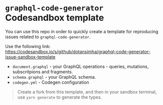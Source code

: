# `graphql-code-generator` Codesandbox template

You can use this repo in order to quickly create a template for reproducing issues related to `graphql-code-generator`. 

Use the following link: https://codesandbox.io/s/github/dotansimha/graphql-code-generator-issue-sandbox-template 

* `document.graphql` - your GraphQL operations - queries, mutations, subscritpions and fragments.
* `schema.graphql` - your GraphQL schema.
* `codegen.yml` - Codegen configuration

> Create a fork from this template, and then in your sandbox terminal, use `yarn generate` to generate the types. 
